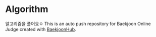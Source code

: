 # Algorithm
알고리즘을 풀어요ㅇ
This is an auto push repository for Baekjoon Online Judge created with [BaekjoonHub](https://github.com/BaekjoonHub/BaekjoonHub).
